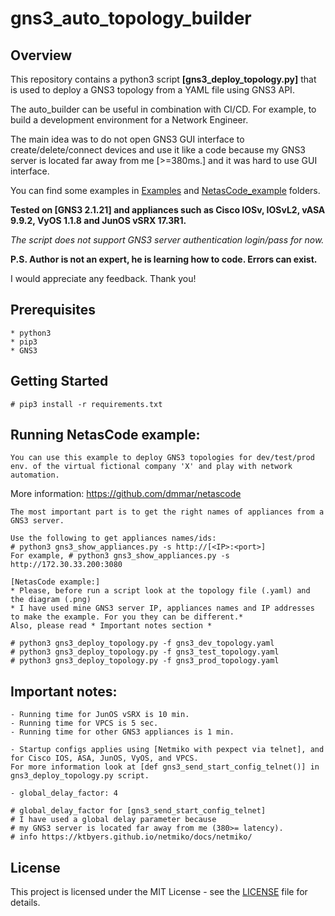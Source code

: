 # gns3_auto_topology_builder

## Overview

   This repository contains a python3 script **[gns3_deploy_topology.py]**
   that is used to deploy a GNS3 topology from a YAML file using GNS3 API.

   The auto_builder can be useful in combination with CI/CD. For example, to build a development environment for a Network Engineer.
   
   The main idea was to do not open GNS3 GUI interface to create/delete/connect devices and use it like a code because my GNS3 server is located far away from me [>=380ms.] and it was hard to use GUI interface.

   You can find some examples in [Examples](https://github.com/dmmar/gns3_auto_topology_builder/blob/master/Examples) and [NetasCode_example](https://github.com/dmmar/gns3_auto_topology_builder/blob/master/NetasCode_example) folders.

   **Tested on [GNS3 2.1.21] and appliances such as Cisco IOSv, IOSvL2, vASA 9.9.2, VyOS 1.1.8 and JunOS vSRX 17.3R1.**

   *The script does not support GNS3 server authentication login/pass for now.*

   **P.S. Author is not an expert, he is learning how to code. Errors can exist.**

   I would appreciate any feedback. Thank you!

## Prerequisites

    * python3
    * pip3
    * GNS3

## Getting Started

    # pip3 install -r requirements.txt

## Running NetasCode example:

    You can use this example to deploy GNS3 topologies for dev/test/prod env. of the virtual fictional company 'X' and play with network automation.
   More information: https://github.com/dmmar/netascode

    The most important part is to get the right names of appliances from a GNS3 server.

    Use the following to get appliances names/ids:
    # python3 gns3_show_appliances.py -s http://[<IP>:<port>]
    For example, # python3 gns3_show_appliances.py -s http://172.30.33.200:3080

    [NetasCode example:]
    * Please, before run a script look at the topology file (.yaml) and the diagram (.png)
    * I have used mine GNS3 server IP, appliances names and IP addresses to make the example. For you they can be different.*
    Also, please read * Important notes section *

    # python3 gns3_deploy_topology.py -f gns3_dev_topology.yaml
    # python3 gns3_deploy_topology.py -f gns3_test_topology.yaml
    # python3 gns3_deploy_topology.py -f gns3_prod_topology.yaml

## Important notes:

    - Running time for JunOS vSRX is 10 min.
    - Running time for VPCS is 5 sec.
    - Running time for other GNS3 appliances is 1 min.

    - Startup configs applies using [Netmiko with pexpect via telnet], and for Cisco IOS, ASA, JunOS, VyOS, and VPCS.
    For more information look at [def gns3_send_start_config_telnet()] in gns3_deploy_topology.py script.

    - global_delay_factor: 4

    # global_delay_factor for [gns3_send_start_config_telnet]
    # I have used a global delay parameter because
    # my GNS3 server is located far away from me (380>= latency).
    # info https://ktbyers.github.io/netmiko/docs/netmiko/


## License

This project is licensed under the MIT License - see the [LICENSE](https://github.com/dmmar/gns3_auto_topology_builder/blob/master/LICENSE) file for details.
